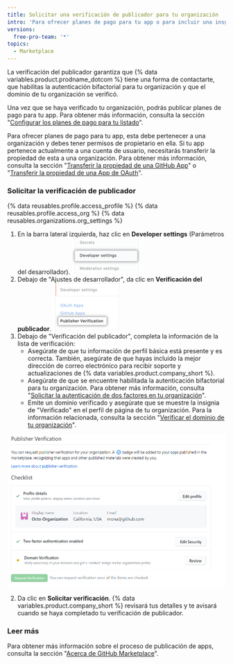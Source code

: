 ```yaml
---
title: Solicitar una verificación de publicador para tu organización
intro: 'Para ofrecer planes de pago para tu app o para incluir una insgnia de marketplace en el listado de tu app, debes completar el proceso de verificación de publicador para tu organización.'
versions:
  free-pro-team: '*'
topics:
  - Marketplace
---
```


La verificación del publicador garantiza que {% data variables.product.prodname_dotcom %} tiene una forma de contactarte, que habilitas la autenticación bifactorial para tu organización y que el dominio de tu organización se verificó.

Una vez que se haya verificado tu organización, podrás publicar planes de pago para tu app. Para obtener más información, consulta la sección "[Configurar los planes de pago para tu listado](/developers/github-marketplace/setting-pricing-plans-for-your-listing)".

Para ofrecer planes de pago para tu app, esta debe pertenecer a una organización y debes tener permisos de propietario en ella. Si tu app pertenece actualmente a una cuenta de usuario, necesitarás transferir la propiedad de esta a una organización. Para obtener más información, consulta la sección "[Transferir la propiedad de una GitHub App](/developers/apps/transferring-ownership-of-a-github-app)" o "[Transferir la propiedad de una App de OAuth](/developers/apps/transferring-ownership-of-an-oauth-app)".

### Solicitar la verificación de publicador

{% data reusables.profile.access_profile %}
{% data reusables.profile.access_org %}
{% data reusables.organizations.org_settings %}
1. En la barra lateral izquierda, haz clic en **Developer settings** (Parámetros del desarrollador). ![La opción de configuración de desarrollador en la barra lateral de ajustes de la organización](/assets/images/marketplace/developer-settings-in-org-settings.png)
1. Debajo de "Ajustes de desarrollador", da clic en **Verificación del publicador**. ![Opción de verificación del publicador en la barra lateral de ajustes de la organización](/assets/images/marketplace/publisher-verification-settings-option.png)
1. Debajo de "Verificación del publicador", completa la información de la lista de verificación:
   - Asegúrate de que tu información de perfil básica está presente y es correcta. También, asegúrate de que hayas incluido la mejor dirección de correo electrónico para recibir soporte y actualizaciones de {% data variables.product.company_short %}.
   - Asegúrate de que se encuentre habilitada la autenticación bifactorial para tu organización. Para obtener más información, consulta "[Solicitar la autenticación de dos factores en tu organización](/organizations/keeping-your-organization-secure/requiring-two-factor-authentication-in-your-organization)".
   - Emite un dominio verificado y asegúrate que se muestre la insignia de "Verificado" en el perfil de página de tu organización. Para la información relacionada, consulta la sección "[Verificar el dominio de tu organización](/organizations/managing-organization-settings/verifying-your-organizations-domain)".

  ![Lista de verificación para la verificación del publicador](/assets/images/marketplace/publisher-verification-checklist.png)

2. Da clic en **Solicitar verificación**. {% data variables.product.company_short %} revisará tus detalles y te avisará cuando se haya completado tu verificación de publicador.

### Leer más

Para obtener más información sobre el proceso de publicación de apps, consulta la sección "[Acerca de GitHub Marketplace](/developers/github-marketplace/about-github-marketplace)".
